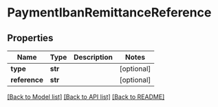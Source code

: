 # PaymentIbanRemittanceReference

## Properties
Name | Type | Description | Notes
------------ | ------------- | ------------- | -------------
**type** | **str** |  | [optional] 
**reference** | **str** |  | [optional] 

[[Back to Model list]](../README.md#documentation-for-models) [[Back to API list]](../README.md#documentation-for-api-endpoints) [[Back to README]](../README.md)


